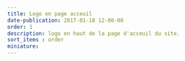 ```yaml
---
title: Logo en page acceuil
date-publication: 2017-01-18 12-00-00
order: 1
description: logo en haut de la page d'acceuil du site.
sort_items : order
miniature:
---
```


